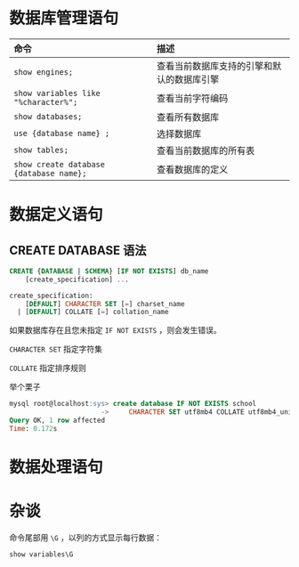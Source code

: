# 数据库管理语句

| 命令 | 描述 |
|:--------|:------------
| `show engines;` | 查看当前数据库支持的引擎和默认的数据库引擎
| `show variables like "%character%";` | 查看当前字符编码
| `show databases;` | 查看所有数据库
| `use {database name} ;` | 选择数据库
| `show tables;` | 查看当前数据库的所有表
| `show create database {database name};` | 查看数据库的定义

# 数据定义语句

## CREATE DATABASE 语法

``` sql
CREATE {DATABASE | SCHEMA} [IF NOT EXISTS] db_name
    [create_specification] ...

create_specification:
    [DEFAULT] CHARACTER SET [=] charset_name
  | [DEFAULT] COLLATE [=] collation_name
```

如果数据库存在且您未指定 `IF NOT EXISTS` ，则会发生错误。

`CHARACTER SET` 指定字符集

`COLLATE` 指定排序规则

举个栗子

``` sql
mysql root@localhost:sys> create database IF NOT EXISTS school
                       ->     CHARACTER SET utf8mb4 COLLATE utf8mb4_unicode_ci;
Query OK, 1 row affected
Time: 0.172s
```

# 数据处理语句

# 杂谈

命令尾部用 `\G` ，以列的方式显示每行数据：

``` sql
show variables\G
```